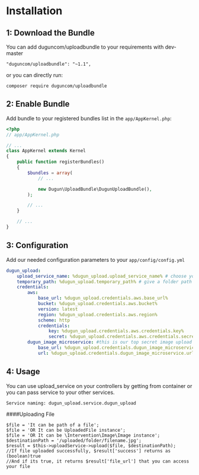 Installation
============

1: Download the Bundle
-------------------------

You can add duguncom/uploadbundle to your requirements with dev-master

    "duguncom/uploadbundle": "~1.1",
    
or you can directly run:

    composer require duguncom/uploadbundle


2: Enable Bundle
-------------------------

Add bundle to your registered bundles list in the `app/AppKernel.php`:

```php
<?php
// app/AppKernel.php

// ...
class AppKernel extends Kernel
{
    public function registerBundles()
    {
        $bundles = array(
            // ...

            new Dugun\UploadBundle\DugunUploadBundle(),
        );

        // ...
    }

    // ...
}
```

3: Configuration
-------------------------

Add our needed configuration parameters to your `app/config/config.yml`
```yml
dugun_upload:
    upload_service_name: %dugun_upload.upload_service_name% # choose your side
    temporary_path: %dugun_upload.temporary_path% # give a folder path that web-server has access to write (maybe /tmp is good)
    credentials:
        aws:
            base_url: %dugun_upload.credentials.aws.base_url%
            bucket: %dugun_upload.credentials.aws.bucket%
            version: latest
            region: %dugun_upload.credentials.aws.region%
            scheme: http
            credentials:
                key: %dugun_upload.credentials.aws.credentials.key%
                secret: %dugun_upload.credentials.aws.credentials.secret%
        dugun_image_microservice: #this is our top secret image upload service!
            base_url: %dugun_upload.credentials.dugun_image_microservice.base_url%
            url: %dugun_upload.credentials.dugun_image_microservice.url%
```
4: Usage
-------------------------

You can use upload_service on your controllers by getting from container or you can pass service to your other services.
    
    Service naming: dugun_upload.service.dugun_upload

####Uploading File
    
    $file = 'It can be path of a file';
    $file = 'OR It can be UploadedFile instance';
    $file = 'OR It can be \Intervention\Image\Image instance';
    $destinationPath = '/uploaded/folder/filename.jpg';
    $result = $this->uploadService->upload($file, $destinationPath);
    //If file uploaded successfully, $result['success'] returns as (boolean)true
    //And if its true, it returns $result['file_url'] that you can access your file
    
